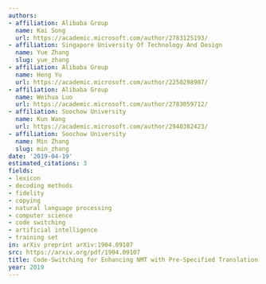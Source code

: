 ```yaml
---
authors:
- affiliation: Alibaba Group
  name: Kai Song
  url: https://academic.microsoft.com/author/2783125193/
- affiliation: Singapore University Of Technology And Design
  name: Yue Zhang
  slug: yue_zhang
- affiliation: Alibaba Group
  name: Heng Yu
  url: https://academic.microsoft.com/author/2250298907/
- affiliation: Alibaba Group
  name: Weihua Luo
  url: https://academic.microsoft.com/author/2783059712/
- affiliation: Soochow University
  name: Kun Wang
  url: https://academic.microsoft.com/author/2940382423/
- affiliation: Soochow University
  name: Min Zhang
  slug: min_zhang
date: '2019-04-19'
estimated_citations: 3
fields:
- lexicon
- decoding methods
- fidelity
- copying
- natural language processing
- computer science
- code switching
- artificial intelligence
- training set
in: arXiv preprint arXiv:1904.09107
src: https://arxiv.org/pdf/1904.09107
title: Code-Switching for Enhancing NMT with Pre-Specified Translation
year: 2019
---
```

